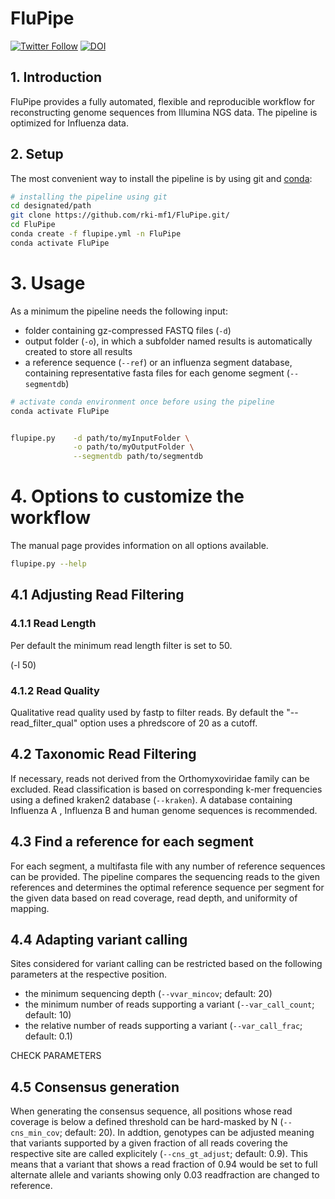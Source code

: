 # FluPipe

[![Twitter Follow](https://img.shields.io/twitter/follow/rki_de.svg?style=social)](https://twitter.com/rki_de)
[![DOI](https://zenodo.org/badge/652663468.svg)](https://zenodo.org/doi/10.5281/zenodo.13684139)



## 1. Introduction

FluPipe provides a fully automated, flexible and reproducible workflow for reconstructing genome sequences from Illumina NGS data. The pipeline is optimized for Influenza data.

## 2. Setup 

The most convenient way to install the pipeline is by using git and [conda](https://docs.conda.io/en/latest/miniconda.html):

```bash
# installing the pipeline using git
cd designated/path
git clone https://github.com/rki-mf1/FluPipe.git/
cd FluPipe
conda create -f flupipe.yml -n FluPipe
conda activate FluPipe
```

# 3. Usage

As a minimum the pipeline needs the following input:
- folder containing gz-compressed FASTQ files (`-d`)
- output folder (`-o`), in which a subfolder named results is automatically created to store all results
- a reference sequence (`--ref`) or an influenza segment database, containing representative fasta files for each genome segment (`--segmentdb`)

```bash
# activate conda environment once before using the pipeline 
conda activate FluPipe 


flupipe.py    -d path/to/myInputFolder \
              -o path/to/myOutputFolder \
              --segmentdb path/to/segmentdb
```

# 4. Options to customize the workflow

The manual page provides information on all options available.

```bash
flupipe.py --help
```


## 4.1 Adjusting Read Filtering

### 4.1.1 Read Length

Per default the minimum read length filter is set to 50. 

(-l 50) 

### 4.1.2 Read Quality

Qualitative read quality used by fastp to filter reads.
By default the "--read_filter_qual" option uses a phredscore of 20 as a cutoff.

## 4.2 Taxonomic Read Filtering

If necessary, reads not derived from the Orthomyxoviridae family can be excluded. 
Read classification is based on corresponding k-mer frequencies using a defined kraken2 database (`--kraken`). 
A database containing Influenza A , Influenza B and human genome sequences is recommended. 

## 4.3 Find a reference for each segment

For each segment, a multifasta file with any number of reference sequences can be provided. The pipeline compares the sequencing reads to the given references and determines the optimal reference sequence per segment for the given data based on read coverage, read depth, and uniformity of mapping. 

## 4.4 Adapting variant calling

Sites considered for variant calling can be restricted based on the following parameters at the respective position.

- the minimum sequencing depth (`--vvar_mincov`; default: 20) 
- the minimum number of reads supporting a variant (`--var_call_count`; default: 10)
- the relative number of reads supporting a variant (`--var_call_frac`; default: 0.1) 

CHECK PARAMETERS


## 4.5 Consensus generation

When generating the consensus sequence, all positions whose read coverage is below a defined threshold can be hard-masked by N (`--cns_min_cov`; default: 20). 
In addtion, genotypes can be adjusted meaning that variants supported by a given fraction of all reads covering the respective site are called explicitely (`--cns_gt_adjust`; default: 0.9). 
This means that a variant that shows a read fraction of 0.94 would be set to full alternate allele and variants showing only 0.03 readfraction are changed to reference.

